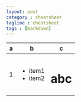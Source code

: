 ```yaml
---
layout: post
category : cheatsheet
tagline : cheatsheet
tags : [markdown]
---
```




a|b|c|
:---:|:---:|:---:|
1|<ul><li>item1</li><li>item2</li></ul>|<h1>abc</h1>|



